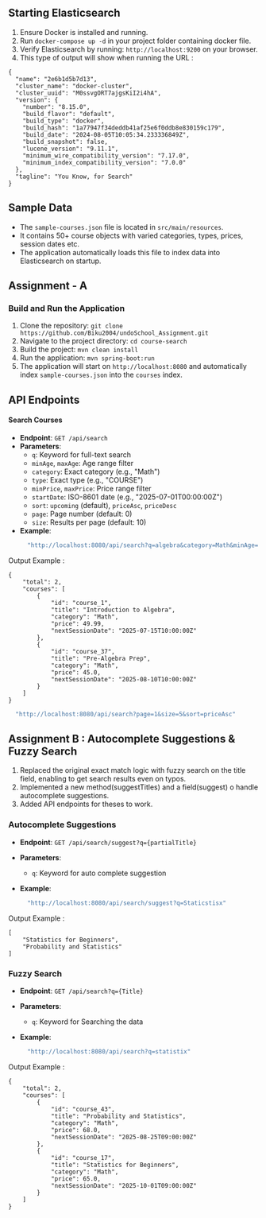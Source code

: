 ## Starting Elasticsearch
1. Ensure Docker is installed and running.
2. Run `docker-compose up -d` in your project folder containing docker file.
3. Verify Elasticsearch by running: `http://localhost:9200` on your browser.
4. This type of output will show when running the URL :
```
{
  "name": "2e6b1d5b7d13",
  "cluster_name": "docker-cluster",
  "cluster_uuid": "M0ssvgORT7ajgsKiI2i4hA",
  "version": {
    "number": "8.15.0",
    "build_flavor": "default",
    "build_type": "docker",
    "build_hash": "1a77947f34deddb41af25e6f0ddb8e830159c179",
    "build_date": "2024-08-05T10:05:34.233336849Z",
    "build_snapshot": false,
    "lucene_version": "9.11.1",
    "minimum_wire_compatibility_version": "7.17.0",
    "minimum_index_compatibility_version": "7.0.0"
  },
  "tagline": "You Know, for Search"
}
```
## Sample Data
- The `sample-courses.json` file is located in `src/main/resources`.
- It contains 50+ course objects with varied categories, types, prices, session dates etc.
- The application automatically loads this file to index data into Elasticsearch on startup.

## Assignment - A
### Build and Run the Application
1. Clone the repository: `git clone https://github.com/Biku2004/undoSchool_Assignment.git`
2. Navigate to the project directory: `cd course-search`
3. Build the project: `mvn clean install`
4. Run the application: `mvn spring-boot:run`
5. The application will start on `http://localhost:8080` and automatically index `sample-courses.json` into the `courses` index.

## API Endpoints

#### Search Courses
- **Endpoint**: `GET /api/search`
- **Parameters**:
  - `q`: Keyword for full-text search
  - `minAge`, `maxAge`: Age range filter
  - `category`: Exact category (e.g., "Math")
  - `type`: Exact type (e.g., "COURSE")
  - `minPrice`, `maxPrice`: Price range filter
  - `startDate`: ISO-8601 date (e.g., "2025-07-01T00:00:00Z")
  - `sort`: `upcoming` (default), `priceAsc`, `priceDesc`
  - `page`: Page number (default: 0)
  - `size`: Results per page (default: 10)
- **Example**:
  ```bash
    "http://localhost:8080/api/search?q=algebra&category=Math&minAge=10&maxAge=14"
  ```
Output Example : 
```
{
    "total": 2,
    "courses": [
        {
            "id": "course_1",
            "title": "Introduction to Algebra",
            "category": "Math",
            "price": 49.99,
            "nextSessionDate": "2025-07-15T10:00:00Z"
        },
        {
            "id": "course_37",
            "title": "Pre-Algebra Prep",
            "category": "Math",
            "price": 45.0,
            "nextSessionDate": "2025-08-10T10:00:00Z"
        }
    ]
}
```

  ```bash
    "http://localhost:8080/api/search?page=1&size=5&sort=priceAsc"
  ```
  
## Assignment B : Autocomplete Suggestions & Fuzzy Search
1. Replaced the original exact match logic with fuzzy search on the title field, enabling to get search results even on typos.
2. Implemented a new method(suggestTitles) and a field(suggest) o handle autocomplete suggestions.
3. Added API endpoints for theses to work.

### Autocomplete Suggestions

- **Endpoint**: `GET /api/search/suggest?q={partialTitle}`
- **Parameters**:
  - `q`: Keyword for auto complete suggestion

- **Example**:
  ```bash
    "http://localhost:8080/api/search/suggest?q=Staticstisx"
  ```
Output Example : 
```
[
    "Statistics for Beginners",
    "Probability and Statistics"
]
```


### Fuzzy Search

- **Endpoint**: `GET /api/search?q={Title}`
- **Parameters**:
  - `q`: Keyword for Searching the data

- **Example**:
  ```bash
    "http://localhost:8080/api/search?q=statistix"
  ```
Output Example : 
```
{
    "total": 2,
    "courses": [
        {
            "id": "course_43",
            "title": "Probability and Statistics",
            "category": "Math",
            "price": 68.0,
            "nextSessionDate": "2025-08-25T09:00:00Z"
        },
        {
            "id": "course_17",
            "title": "Statistics for Beginners",
            "category": "Math",
            "price": 65.0,
            "nextSessionDate": "2025-10-01T09:00:00Z"
        }
    ]
}
```




